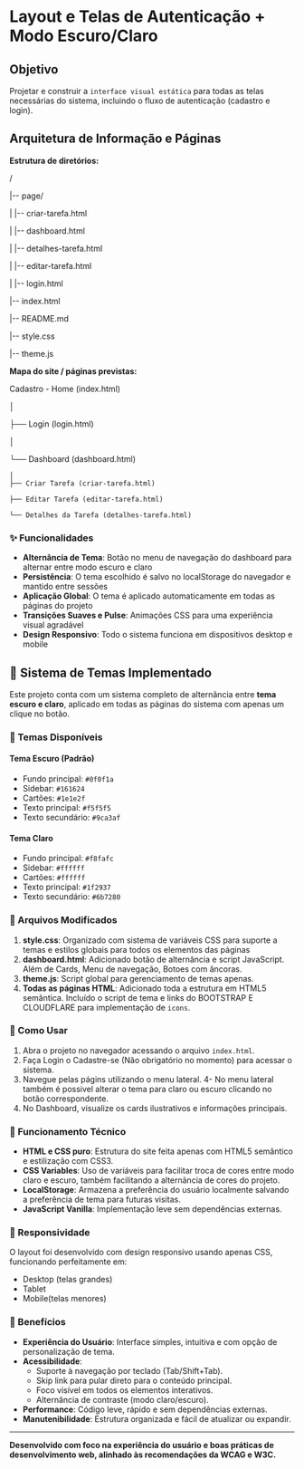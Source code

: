 # Layout e Telas de Autenticação + Modo Escuro/Claro

## Objetivo 
Projetar e construir a `interface visual estática` para todas as telas necessárias do sistema, incluindo o fluxo de autenticação (cadastro e login).

## Arquitetura de Informação e Páginas 

**Estrutura de diretórios:** 

/ 

|-- page/

|   |-- criar-tarefa.html 

|   |-- dashboard.html 

|   |-- detalhes-tarefa.html 

|   |-- editar-tarefa.html 

|   |-- login.html 

|-- index.html 

|-- README.md 

|-- style.css 

|-- theme.js 

 **Mapa do site / páginas previstas:**  

Cadastro - Home (index.html) 

│ 

├── Login (login.html) 

│ 

└── Dashboard (dashboard.html) 

    │ 
    ├── Criar Tarefa (criar-tarefa.html) 

    ├── Editar Tarefa (editar-tarefa.html) 

    └── Detalhes da Tarefa (detalhes-tarefa.html) 
    


### ✨ Funcionalidades

- **Alternância de Tema**: Botão no menu de navegação do dashboard para alternar entre modo escuro e claro
- **Persistência**: O tema escolhido é salvo no localStorage do navegador e mantido entre sessões
- **Aplicação Global**: O tema é aplicado automaticamente em todas as páginas do projeto
- **Transições Suaves e Pulse**: Animações CSS para uma experiência visual agradável
- **Design Responsivo**: Todo o sistema funciona em dispositivos desktop e mobile

## 🌙 Sistema de Temas Implementado

Este projeto conta com um sistema completo de alternância entre **tema escuro e claro**, aplicado em todas as páginas do sistema com apenas um clique no botão. 

### 🎨 Temas Disponíveis

#### Tema Escuro (Padrão)
- Fundo principal: `#0f0f1a`
- Sidebar: `#161624`
- Cartões: `#1e1e2f`
- Texto principal: `#f5f5f5`
- Texto secundário: `#9ca3af`

#### Tema Claro
- Fundo principal: `#f8fafc`
- Sidebar: `#ffffff`
- Cartões: `#ffffff`
- Texto principal: `#1f2937`
- Texto secundário: `#6b7280`

### 🔧 Arquivos Modificados

1. **style.css**: Organizado com sistema de variáveis CSS para suporte a temas e estilos globais para todos os elementos das páginas
2. **dashboard.html**: Adicionado botão de alternância e script JavaScript. Além de Cards, Menu de navegação, Botoes com âncoras.
3. **theme.js**: Script global para gerenciamento de temas apenas.
4. **Todas as páginas HTML**: Adicionado toda a estrutura em HTML5 semântica. Incluído o script de tema e links do BOOTSTRAP E CLOUDFLARE para implementação de `icons`.

### 🚀 Como Usar

1. Abra o projeto no navegador acessando o arquivo `index.html`.
2. Faça Login o Cadastre-se (Não obrigatório no momento) para acessar o sistema.
3. Navegue pelas págins utilizando o menu lateral. 4- No menu lateral também é possivel alterar o tema para claro ou escuro clicando no botão correspondente.  
5. No Dashboard, visualize os cards ilustrativos e informações principais.

### 🔄 Funcionamento Técnico

- **HTML e CSS puro**: Estrutura do site feita apenas com HTML5 semântico e estilização com CSS3.
- **CSS Variables**: Uso de variáveis para facilitar troca de cores entre modo claro e escuro, também facilitando a alternãncia de cores do projeto.
- **LocalStorage**: Armazena a preferência do usuário localmente salvando a preferência de tema para futuras visitas.
- **JavaScript Vanilla**: Implementação leve sem dependências externas. 

### 📱 Responsividade

O layout foi desenvolvido com design responsivo usando apenas CSS, funcionando perfeitamente em:
- Desktop (telas grandes)
- Tablet
- Mobile(telas menores)

### 🎯 Benefícios

- **Experiência do Usuário**: Interface simples, intuitiva e com opção de personalização de tema.  
- **Acessibilidade**:  
  - Suporte à navegação por teclado (Tab/Shift+Tab).  
  - Skip link para pular direto para o conteúdo principal.  
  - Foco visível em todos os elementos interativos.  
  - Alternância de contraste (modo claro/escuro).  
- **Performance**: Código leve, rápido e sem dependências externas.  
- **Manutenibilidade**: Estrutura organizada e fácil de atualizar ou expandir.

---

**Desenvolvido com foco na experiência do usuário e boas práticas de desenvolvimento web, alinhado às recomendações da WCAG e W3C.**

